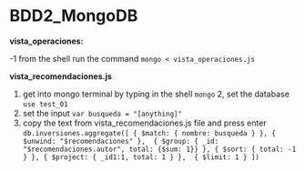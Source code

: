 # BDD2_MongoDB

**vista_operaciones:**

-1 from the shell run the command `mongo < vista_operaciones.js`

**vista_recomendaciones.js** 
1. get into mongo terminal by typing in the shell `mongo`
2, set the database `use test_01`
3. set the input `var busqueda = "[anything]"`
4. copy the text from vista_recomendaciones.js file and press enter
`db.inversiones.aggregate([
    { $match: { nombre: busqueda } },
    { $unwind: "$recomendaciones" }, 
    { $group: { _id: "$recomendaciones.autor", total: {$sum: 1}} },
    { $sort: { total: -1 } },
    { $project: { _id1:1, total: 1 } }, 
    { $limit: 1 }
])`
